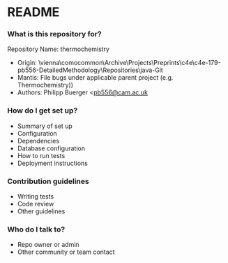# README #

### What is this repository for? ###

Repository Name: thermochemistry

* Origin: \\vienna\comocommon\Archive\Projects\Preprints\c4e\c4e-179-pb556-DetailedMethodology\Repositories\java-Git
* Mantis: File bugs under applicable parent project (e.g. Thermochemistry))
* Authors: Philipp Buerger <<pb556@cam.ac.uk>

### How do I get set up? ###

* Summary of set up
* Configuration
* Dependencies
* Database configuration
* How to run tests
* Deployment instructions

### Contribution guidelines ###

* Writing tests
* Code review
* Other guidelines

### Who do I talk to? ###

* Repo owner or admin
* Other community or team contact